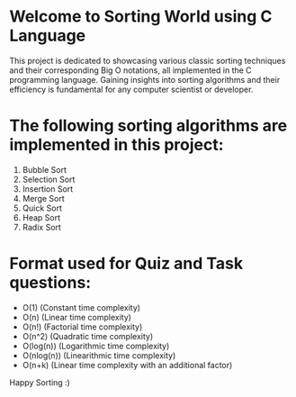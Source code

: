# Welcome to Sorting World using C Language

This project is dedicated to showcasing various classic sorting techniques and their corresponding Big O notations, all implemented in the C programming language. Gaining insights into sorting algorithms and their efficiency is fundamental for any computer scientist or developer.

# The following sorting algorithms are implemented in this project:
1. Bubble Sort
2. Selection Sort
3. Insertion Sort
4. Merge Sort
5. Quick Sort
6. Heap Sort
7. Radix Sort

# Format used for Quiz and Task questions:
- O(1) (Constant time complexity)
- O(n) (Linear time complexity)
- O(n!) (Factorial time complexity)
- O(n^2) (Quadratic time complexity)
- O(log(n)) (Logarithmic time complexity)
- O(nlog(n)) (Linearithmic time complexity)
- O(n+k) (Linear time complexity with an additional factor)

Happy Sorting :)

